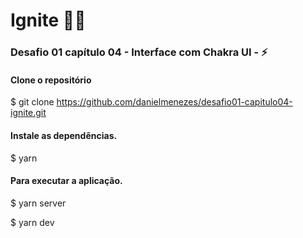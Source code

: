 # Ignite 🚀💜
### Desafio 01 capítulo 04 - Interface com Chakra UI - ⚡

#### Clone o repositório
$ git clone https://github.com/danielmenezes/desafio01-capitulo04-ignite.git

#### Instale as dependências.
$ yarn

#### Para executar a aplicação.
$ yarn server

$ yarn dev
